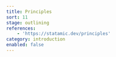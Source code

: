 ```yaml
---
title: Principles
sort: 11
stage: outlining
references:
    - 'https://statamic.dev/principles'
category: introduction
enabled: false
---
```

